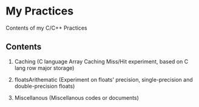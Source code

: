 # My Practices

Contents of my C/C++ Practices

## Contents

1. Caching           (C language Array Caching Miss/Hit experiment, based on C lang row major storage)

2. floatsArithematic (Experiment on floats' precision, single-precision and double-precision floats)

3. Miscellanous      (Miscellanous codes or documents)
